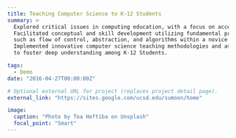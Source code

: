 ```yaml
---
title: Teaching Computer Science to K-12 Students
summary: >
  Explored critical issues in computing education, with a focus on access and equity.
  Facilitated conceptual and skill development utilizing fundamental programming concepts
  such as flow of control, abstraction, and algorithms within a novice programming framework.
  Implemented innovative computer science teaching methodologies and assessment techniques
  to foster deep understanding among K-12 Students.

tags:
  - Demo
date: "2016-04-27T00:00:00Z"

# Optional external URL for project (replaces project detail page).
external_link: "https://sites.google.com/ucsd.edu/sumoon/home"

image:
  caption: "Photo by Toa Heftiba on Unsplash"
  focal_point: "Smart"
---
```

